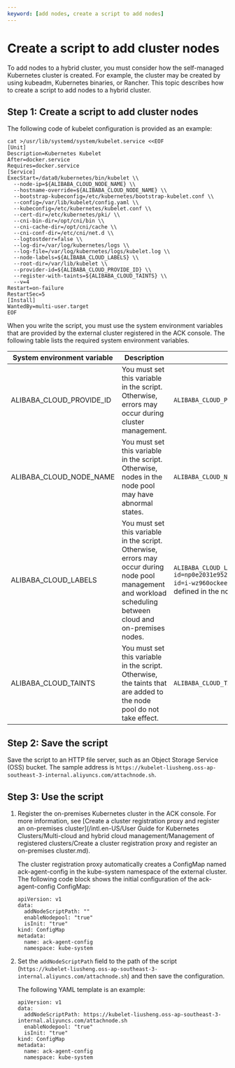 ```yaml
---
keyword: [add nodes, create a script to add nodes]
---
```


# Create a script to add cluster nodes

To add nodes to a hybrid cluster, you must consider how the self-managed Kubernetes cluster is created. For example, the cluster may be created by using kubeadm, Kubernetes binaries, or Rancher. This topic describes how to create a script to add nodes to a hybrid cluster.

## Step 1: Create a script to add cluster nodes

The following code of kubelet configuration is provided as an example:

```
cat >/usr/lib/systemd/system/kubelet.service <<EOF
[Unit]
Description=Kubernetes Kubelet
After=docker.service
Requires=docker.service
[Service]
ExecStart=/data0/kubernetes/bin/kubelet \\
  --node-ip=${ALIBABA_CLOUD_NODE_NAME} \\
  --hostname-override=${ALIBABA_CLOUD_NODE_NAME} \\
  --bootstrap-kubeconfig=/etc/kubernetes/bootstrap-kubelet.conf \\
  --config=/var/lib/kubelet/config.yaml \\
  --kubeconfig=/etc/kubernetes/kubelet.conf \\
  --cert-dir=/etc/kubernetes/pki/ \\
  --cni-bin-dir=/opt/cni/bin \\
  --cni-cache-dir=/opt/cni/cache \\
  --cni-conf-dir=/etc/cni/net.d \\
  --logtostderr=false \\
  --log-dir=/var/log/kubernetes/logs \\
  --log-file=/var/log/kubernetes/logs/kubelet.log \\
  --node-labels=${ALIBABA_CLOUD_LABELS} \\
  --root-dir=/var/lib/kubelet \\
  --provider-id=${ALIBABA_CLOUD_PROVIDE_ID} \\
  --register-with-taints=${ALIBABA_CLOUD_TAINTS} \\
  --v=4
Restart=on-failure
RestartSec=5
[Install]
WantedBy=multi-user.target
EOF
```

When you write the script, you must use the system environment variables that are provided by the external cluster registered in the ACK console. The following table lists the required system environment variables.

|System environment variable|Description|Example|
|---------------------------|-----------|-------|
|ALIBABA\_CLOUD\_PROVIDE\_ID|You must set this variable in the script. Otherwise, errors may occur during cluster management.|`ALIBABA_CLOUD_PROVIDE_ID=cn-shenzhen.i-wz92ewt14n9wx9mol2cd`|
|ALIBABA\_CLOUD\_NODE\_NAME|You must set this variable in the script. Otherwise, nodes in the node pool may have abnormal states.|`ALIBABA_CLOUD_NODE_NAME=cn-shenzhen.192.168.1.113`|
|ALIBABA\_CLOUD\_LABELS|You must set this variable in the script. Otherwise, errors may occur during node pool management and workload scheduling between cloud and on-premises nodes.|`ALIBABA_CLOUD_LABELS=alibabacloud.com/nodepool-id=np0e2031e952c4492bab32f512ce1422f6,ack.aliyun.com=cc3df6d939b0d4463b493b82d0d670c66,alibabacloud.com/instance-id=i-wz960ockeekr3dok06kr,alibabacloiud.com/external=true,workload=cpu`The workload=cpu label is a custom label defined in the node pool configuration. Other labels are system labels. |
|ALIBABA\_CLOUD\_TAINTS|You must set this variable in the script. Otherwise, the taints that are added to the node pool do not take effect.|`ALIBABA_CLOUD_TAINTS=workload=ack:NoSchedule`|

## Step 2: Save the script

Save the script to an HTTP file server, such as an Object Storage Service \(OSS\) bucket. The sample address is `https://kubelet-liusheng.oss-ap-southeast-3-internal.aliyuncs.com/attachnode.sh`.

## Step 3: Use the script

1.  Register the on-premises Kubernetes cluster in the ACK console. For more information, see [Create a cluster registration proxy and register an on-premises cluster](/intl.en-US/User Guide for Kubernetes Clusters/Multi-cloud and hybrid cloud management/Management of registered clusters/Create a cluster registration proxy and register an on-premises cluster.md).

    The cluster registration proxy automatically creates a ConfigMap named ack-agent-config in the kube-system namespace of the external cluster. The following code block shows the initial configuration of the ack-agent-config ConfigMap:

    ```
    apiVersion: v1
    data:
      addNodeScriptPath: ""
      enableNodepool: "true"
      isInit: "true"
    kind: ConfigMap
    metadata:
      name: ack-agent-config
      namespace: kube-system
    ```

2.  Set the `addNodeScriptPath` field to the path of the script \(`https://kubelet-liusheng.oss-ap-southeast-3-internal.aliyuncs.com/attachnode.sh`\) and then save the configuration.

    The following YAML template is an example:

    ```
    apiVersion: v1
    data:
      addNodeScriptPath: https://kubelet-liusheng.oss-ap-southeast-3-internal.aliyuncs.com/attachnode.sh 
      enableNodepool: "true"
      isInit: "true"
    kind: ConfigMap
    metadata:
      name: ack-agent-config
      namespace: kube-system
    ```



